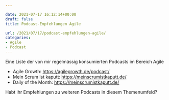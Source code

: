 ```yaml
---

date: 2021-07-17 16:12:14+00:00
draft: false
title: Podcast-Empfehlungen Agile

url: /2021/07/17/podcast-empfehlungen-agile/
categories:
- Agile
- Podcast
---
```


Eine Liste der von mir regelmässig konsumierten Podcasts im Bereich Agile
* Agile Growth: https://agilegrowth.de/podcast/  
* Mein Scrum ist kaputt: https://meinscrumistkaputt.de/  
* Daily of the Month: https://meinscrumistkaputt.de/

Habt ihr Empfehlungen zu weiteren Podcasts in diesem Themenumfeld?
